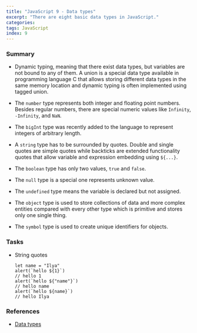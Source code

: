 ```yaml
---
title: "JavaScript 9 - Data types"
excerpt: "There are eight basic data types in JavaScript."
categories:
tags: JavaScript
index: 9
---
```


### Summary

- Dynamic typing, meaning that there exist data types, but variables are not bound to any of them. A union is a special data type available in programming language C that allows storing different data types in the same memory location and dynamic typing is often implemented using tagged union.

- The `number` type represents both integer and floating point numbers. Besides regular numbers, there are special numeric values like `Infinity`, `-Infinity`, and `NaN`.

- The `bigInt` type was recently added to the language to represent integers of arbitrary length.

- A `string` type has to be surrounded by quotes. Double and single quotes are simple quotes while backticks are extended functionality quotes that allow variable and expression embedding using `${...}`.

- The `boolean` type has only two values, `true` and `false`.

- The `null` type is a special one represents unknown value.

- The `undefined` type means the variable is declared but not assigned.

- The `object` type is used to store collections of data and more complex entities compared with every other type which is primitive and stores only one single thing.

- The `symbol` type is used to create unique identifiers for objects.

### Tasks

- String quotes

  ```
  let name = "Ilya"
  alert(`hello ${1}`)
  // hello 1
  alert(`hello ${"name"}`)
  // hello name
  alert(`hello ${name}`)
  // hello Ilya
  ```

### References

- [Data types](https://javascript.info/types)
